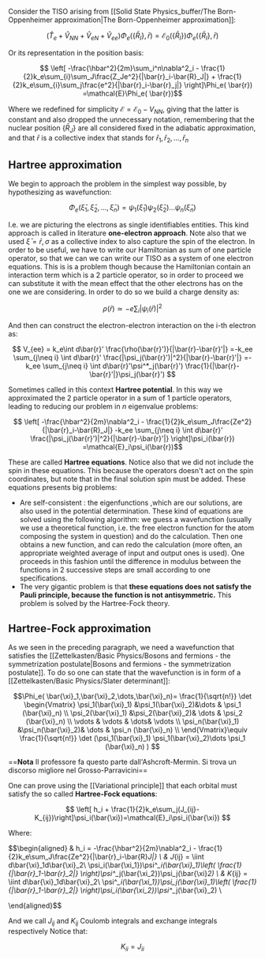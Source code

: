 Consider the TISO arising from [[Solid State Physics_buffer/The Born-Oppenheimer approximation|The Born-Oppenheimer approximation]]:

$$(\hat{T}_e +\hat{V}_{NN}+\hat{V}_{eN}+\hat{V}_{ee})\Phi_e(\{\bar{R}_I\}, \bar{r}) = \mathcal{E}_0(\{\bar{R}_I\})\Phi_e(\{\bar{R}_I\}, \bar{r})$$

Or its representation in the position basis:

$$ \left[ -\frac{\hbar^2}{2m}\sum_i^n\nabla^2_i - \frac{1}{2}k_e\sum_{i}\sum_J\frac{Z_Je^2}{|\bar{r}_i-\bar{R}_J|} + \frac{1}{2}k_e\sum_{i}\sum_j\frac{e^2}{|\bar{r}_i-\bar{r}_j|} \right]\Phi_e( \bar{r}) =\mathcal{E}\Phi_e( \bar{r})$$

Where we redefined for simplicity $\mathcal{E}=\mathcal{E}_0-V_{NN}$, giving that the latter is constant and also dropped the unnecessary notation, remembering that the nuclear position $\{\bar{R}_J\}$ are all considered fixed in the adiabatic approximation, and that $\bar{r}$ is a collective index that stands for $\bar{r}_1,\bar{r}_2,\dots,\bar{r}_n$ 
## Hartree approximation

We begin to approach the problem in the simplest way possible, by hypothesizing as wavefunction:

$$\Phi_e( \bar{\xi}_1,\bar{\xi}_2,\dots,\bar{\xi}_n)=\psi_1(\bar{\xi}_1)\psi_2(\bar{\xi}_2)\dots\psi_n(\bar{\xi}_n)$$

I.e. we are picturing the electrons as single identifiables entities. This kind approach is called in literature **one-electron approach**.
Note also that we used $\bar{\xi}=\bar{r},\sigma$ as a collective index to also capture the spin of the electron.
In order to be useful, we have to write our Hamiltonian as sum of one particle operator, so that we can we can write our TISO as a system of one electron equations.
This is is a problem though because the Hamiltonian contain an interaction term which is a 2 particle operator, so in order to proceed we can substitute it with the mean effect that the other electrons has on the one we are considering.
In order to do so we build a charge density as:

$$ \rho(\bar{r}) \simeq -e\sum_i|\psi_i(\bar{r})|^2 $$

And then can construct the electron-electron interaction on the i-th electron as:

$$ V_{ee} = k_e\int d\bar{r}' \frac{\rho(\bar{r}')}{|\bar{r}-\bar{r}'|} =-k_ee \sum_{j\neq i} \int d\bar{r}' \frac{|\psi_j(\bar{r}')|^2}{|\bar{r}-\bar{r}'|} =-k_ee \sum_{j\neq i} \int d\bar{r}'\psi^*_j(\bar{r}') \frac{1}{|\bar{r}-\bar{r}'|}\psi_j(\bar{r}') $$

Sometimes called in this context **Hartree potential**.
In this way we approximated the 2 particle operator in a sum of 1 particle operators, leading to reducing our problem in $n$ eigenvalue problems:

$$ \left[ -\frac{\hbar^2}{2m}\nabla^2_i - \frac{1}{2}k_e\sum_J\frac{Ze^2}{|\bar{r}_i-\bar{R}_J|} -k_ee \sum_{j\neq i} \int d\bar{r}' \frac{|\psi_j(\bar{r}')|^2}{|\bar{r}-\bar{r}'|} \right]\psi_i(\bar{r}) =\mathcal{E}_i\psi_i(\bar{r})$$

These are called **Hartree equations**.
Notice also that we did not include the spin in these equations. This because the operators doesn't act on the spin coordinates, but note that in the final solution spin must be added.
These equations presents big problems:
- Are self-consistent : the eigenfunctions ,which are our solutions, are also used in the potential determination. These kind of equations are solved using the following algorithm: we guess a wavefunction (usually we use a theoretical function, i.e. the free electron function for the atom composing the system in question) and do the calculation. Then one obtains a new function, and can redo the calculation (more often, an appropriate weighted average of input and output ones is used). One proceeds in this fashion until the difference in modulus between the functions in 2 successive steps are small according to one specifications.
- The very gigantic problem is that **these equations does not satisfy the Pauli principle, because the function is not antisymmetric.** This problem is solved by the Hartree-Fock theory.

## Hartree-Fock approximation

As we seen in the preceding paragraph, we need a wavefunction that satisfies the [[Zettelkasten/Basic Physics/Bosons and fermions - the symmetrization postulate|Bosons and fermions - the symmetrization postulate]].
To do so one can state that the wavefunction is in form of a [[Zettelkasten/Basic Physics/Slater determinant]]:

$$\Phi_e( \bar{\xi}_1,\bar{\xi}_2,\dots,\bar{\xi}_n)= 
\frac{1}{\sqrt{n!}} \det 
\begin{Vmatrix}
\psi_1(\bar{\xi}_1) &\psi_1(\bar{\xi}_2)&\dots & \psi_1 (\bar{\xi}_n) \\
\psi_2(\bar{\xi}_1) &\psi_2(\bar{\xi}_2)& \dots & \psi_2 (\bar{\xi}_n) \\
\vdots & \vdots & \dots& \vdots \\
\psi_n(\bar{\xi}_1) &\psi_n(\bar{\xi}_2)& \dots & \psi_n (\bar{\xi}_n) \\
\end{Vmatrix}\equiv \frac{1}{\sqrt{n!}} \det (\psi_1(\bar{\xi}_1) \psi_1(\bar{\xi}_2)\dots \psi_1 (\bar{\xi}_n) )
$$


==**Nota** Il professore fa questo parte dall'Ashcroft-Mermin.
Si trova un discorso migliore nel Grosso-Parravicini==

One can prove using the [[Variational principle]] that each orbital must satisfy the so called **Hartree-Fock equations**:

$$ \left[ h_i + \frac{1}{2}k_e\sum_j(J_{ij}-K_{ij})\right]\psi_i(\bar{\xi})=\mathcal{E}_i\psi_i(\bar{\xi}) $$

Where:

$$\begin{aligned} 
& h_i = -\frac{\hbar^2}{2m}\nabla^2_i - \frac{1}{2}k_e\sum_J\frac{Ze^2}{|\bar{r}_i-\bar{R}_J|} \\
& J_{ij} = \iint d\bar{\xi}_1d\bar{\xi}_2\ \psi_i(\bar{\xi_1})\psi^*_i(\bar{\xi}_1)\left( \frac{1}{|\bar{r}_1-\bar{r}_2|} \right)\psi^*_j(\bar{\xi_2})\psi_j(\bar{\xi}_2) \\
& K_{ij} = \iint d\bar{\xi}_1d\bar{\xi}_2\ \psi^*_i(\bar{\xi_1})\psi_j(\bar{\xi}_1)\left( \frac{1}{|\bar{r}_1-\bar{r}_2|} \right)\psi_i(\bar{\xi_2})\psi^*_j(\bar{\xi}_2) \\

\end{aligned}$$

And we call $J_{ij}$ and $K_{ij}$ Coulomb integrals and exchange integrals respectively
Notice that:

$$ K_{ii} = J_{ii} $$

